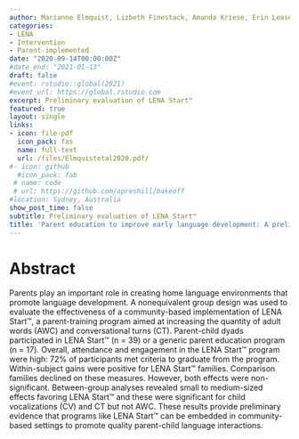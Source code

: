 ```yaml
---
author: Marianne Elmquist, Lizbeth Finestack, Amanda Kriese, Erin Lease, Scott McConnell,
categories:
- LENA
- Intervention
- Parent-implemented
date: "2020-09-14T00:00:00Z"
#date_end: "2021-01-13"
draft: false
#event: rstudio::global(2021)
#event_url: https://global.rstudio.com
excerpt: Preliminary evaluation of LENA Start™
featured: true
layout: single
links:
- icon: file-pdf
  icon_pack: fas
  name: full-text
  url: /files/Elmquistetal2020.pdf/
#- icon: github
  #icon_pack: fab
 # name: code
 # url: https://github.com/apreshill/bakeoff
#location: Sydney, Australia
show_post_time: false
subtitle: Preliminary evaluation of LENA Start™
title: 'Parent education to improve early language development: A preliminary evaluation of LENA Start™'
---
```

# Abstract
Parents play an important role in creating home language environments that promote language development. A nonequivalent group design was used to evaluate the effectiveness of a community-based implementation of LENA Start™, a parent-training program aimed at increasing the quantity of adult words (AWC) and conversational turns (CT). Parent-child dyads participated in LENA Start™ (n = 39) or a generic parent education program (n = 17). Overall, attendance and engagement in the LENA Start™ program were high: 72% of participants met criteria to graduate from the program. Within-subject gains were positive for LENA Start™ families. Comparison families declined on these measures. However, both effects were non-significant. Between-group analyses revealed small to medium-sized effects favoring LENA Start™ and these were significant for child vocalizations (CV) and CT but not AWC. These results provide preliminary evidence that programs like LENA Start™ can be embedded in community-based settings to promote quality parent-child language interactions.